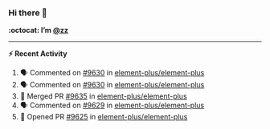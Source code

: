 ### Hi there 👋

**:octocat: I’m [@zz](https://github.com/holazz)**

---

**:zap: Recent Activity**

<!--START_SECTION:activity-->
1. 🗣 Commented on [#9630](https://github.com/element-plus/element-plus/issues/9630) in [element-plus/element-plus](https://github.com/element-plus/element-plus)
2. 🗣 Commented on [#9630](https://github.com/element-plus/element-plus/issues/9630) in [element-plus/element-plus](https://github.com/element-plus/element-plus)
3. 🎉 Merged PR [#9635](https://github.com/element-plus/element-plus/pull/9635) in [element-plus/element-plus](https://github.com/element-plus/element-plus)
4. 🗣 Commented on [#9629](https://github.com/element-plus/element-plus/issues/9629) in [element-plus/element-plus](https://github.com/element-plus/element-plus)
5. 💪 Opened PR [#9625](https://github.com/element-plus/element-plus/pull/9625) in [element-plus/element-plus](https://github.com/element-plus/element-plus)
<!--END_SECTION:activity-->
